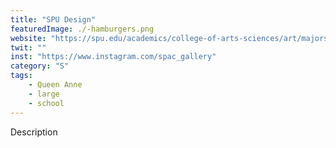 ```yaml
---
title: "SPU Design"
featuredImage: ./-hamburgers.png
website: "https://spu.edu/academics/college-of-arts-sciences/art/majors-programs/visual-communication"
twit: ""
inst: "https://www.instagram.com/spac_gallery"
category: "S"
tags:
    - Queen Anne
    - large
    - school
---
```


Description
